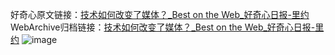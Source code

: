 好奇心原文链接：[技术如何改变了媒体？_Best on the Web_好奇心日报-里约](https://www.qdaily.com/articles/3910.html)
WebArchive归档链接：[技术如何改变了媒体？_Best on the Web_好奇心日报-里约](http://web.archive.org/web/20190623153207/https://www.qdaily.com/articles/3910.html)
![image](http://ww3.sinaimg.cn/large/007d5XDpgy1g3vdkb4s0fj30u02vgwpx)